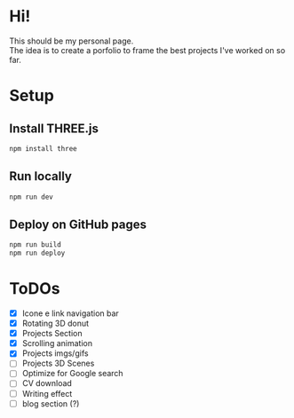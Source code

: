# Hi!
This should be my personal page. \
The idea is to create a porfolio to frame the best projects I've worked on so far. 

# Setup
## Install THREE.js
```bash
npm install three
```
## Run locally
```bash
npm run dev
```
## Deploy on GitHub pages
```bash
npm run build
npm run deploy
```

# ToDOs
- [X] Icone e link navigation bar
- [X] Rotating 3D donut
- [X] Projects Section
- [X] Scrolling animation
- [X] Projects imgs/gifs
- [ ] Projects 3D Scenes
- [ ] Optimize for Google search
- [ ] CV download
- [ ] Writing effect
- [ ] blog section (?)
